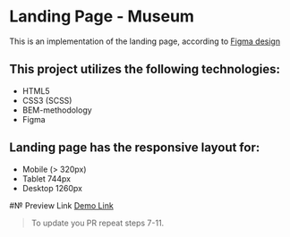 # Landing Page - Museum
This is an implementation of the landing page, according to [Figma design](https://www.figma.com/file/HL3XGt5ZatvJoYBhOaWY5x/museum-prototype?node-id=323%3A1957)

## This project utilizes the following technologies:
- HTML5
- CSS3 (SCSS)
- BEM-methodology
- Figma

## Landing page has the responsive layout for:
- Mobile (> 320px)
- Tablet 744px
- Desktop 1260px

#№ Preview Link
[Demo Link](https://romandeineka.github.io/Museum_2/)

> To update you PR repeat steps 7-11.
